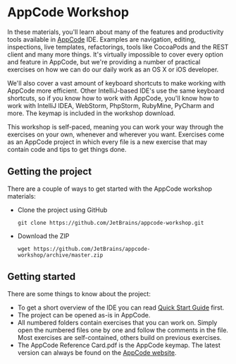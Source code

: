 # AppCode Workshop

In these materials, you'll learn about many of the features and productivity tools available in [AppCode](http://www.jetbrains.com/appcode) IDE. Examples are navigation, editing, inspections, live templates, refactorings, tools like CocoaPods and the REST client and many more things. It's virtually impossible to cover every option and feature in AppCode, but we're providing a number of practical exercises on how we can do our daily work as an OS X or iOS developer.

We'll also cover a vast amount of keyboard shortcuts to make working with AppCode more efficient. Other IntelliJ-based IDE's use the same keyboard shortcuts, so if you know how to work with AppCode, you'll know how to work with IntelliJ IDEA, WebStorm, PhpStorm, RubyMine, PyCharm and more. The keymap is included in the workshop download.

This workshop is self-paced, meaning you can work your way through the exercises on your own, whenever and wherever you want. Exercises come as an AppCode project in which every file is a new exercise that may contain code and tips to get things done.

## Getting the project
There are a couple of ways to get started with the AppCode workshop materials:

* Clone the project using GitHub

    ``git clone https://github.com/JetBrains/appcode-workshop.git``

* Download the ZIP

    ``wget https://github.com/JetBrains/appcode-workshop/archive/master.zip``

## Getting started
There are some things to know about the project:

* To get a short overview of the IDE you can read [Quick Start Guide](https://www.jetbrains.com/appcode/quickstart/) first.
* The project can be opened as-is in AppCode.
* All numbered folders contain exercises that you can work on. Simply open the numbered files one by one and follow the comments in the file. Most exercises are self-contained, others build on previous exercises.
* The AppCode Reference Card.pdf is the AppCode keymap. The latest version can always be found on the [AppCode website](https://www.jetbrains.com/appcode/documentation/).


